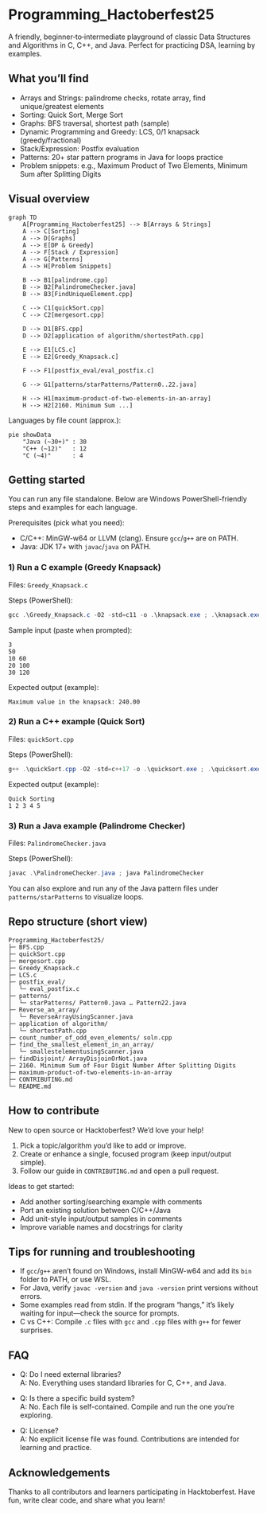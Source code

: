 # Programming_Hactoberfest25

A friendly, beginner‑to‑intermediate playground of classic Data Structures and Algorithms in C, C++, and Java. Perfect for practicing DSA, learning by examples.


## What you’ll find

- Arrays and Strings: palindrome checks, rotate array, find unique/greatest elements
- Sorting: Quick Sort, Merge Sort
- Graphs: BFS traversal, shortest path (sample)
- Dynamic Programming and Greedy: LCS, 0/1 knapsack (greedy/fractional)
- Stack/Expression: Postfix evaluation
- Patterns: 20+ star pattern programs in Java for loops practice
- Problem snippets: e.g., Maximum Product of Two Elements, Minimum Sum after Splitting Digits


## Visual overview

```mermaid
graph TD
	A[Programming_Hactoberfest25] --> B[Arrays & Strings]
	A --> C[Sorting]
	A --> D[Graphs]
	A --> E[DP & Greedy]
	A --> F[Stack / Expression]
	A --> G[Patterns]
	A --> H[Problem Snippets]

	B --> B1[palindrome.cpp]
	B --> B2[PalindromeChecker.java]
	B --> B3[FindUniqueElement.cpp]

	C --> C1[quickSort.cpp]
	C --> C2[mergesort.cpp]

	D --> D1[BFS.cpp]
	D --> D2[application of algorithm/shortestPath.cpp]

	E --> E1[LCS.c]
	E --> E2[Greedy_Knapsack.c]

	F --> F1[postfix_eval/eval_postfix.c]

	G --> G1[patterns/starPatterns/Pattern0..22.java]

	H --> H1[maximum-product-of-two-elements-in-an-array]
	H --> H2[2160. Minimum Sum ...]
```

Languages by file count (approx.):

```mermaid
pie showData
	"Java (~30+)" : 30
	"C++ (~12)"   : 12
	"C (~4)"      : 4
```


## Getting started

You can run any file standalone. Below are Windows PowerShell-friendly steps and examples for each language.

Prerequisites (pick what you need):

- C/C++: MinGW-w64 or LLVM (clang). Ensure `gcc`/`g++` are on PATH.
- Java: JDK 17+ with `javac`/`java` on PATH.


### 1) Run a C example (Greedy Knapsack)

Files: `Greedy_Knapsack.c`

Steps (PowerShell):

```powershell
gcc .\Greedy_Knapsack.c -O2 -std=c11 -o .\knapsack.exe ; .\knapsack.exe
```

Sample input (paste when prompted):

```
3
50
10 60
20 100
30 120
```

Expected output (example):

```
Maximum value in the knapsack: 240.00
```


### 2) Run a C++ example (Quick Sort)

Files: `quickSort.cpp`

Steps (PowerShell):

```powershell
g++ .\quickSort.cpp -O2 -std=c++17 -o .\quicksort.exe ; .\quicksort.exe
```

Expected output (example):

```
Quick Sorting
1 2 3 4 5
```


### 3) Run a Java example (Palindrome Checker)

Files: `PalindromeChecker.java`

Steps (PowerShell):

```powershell
javac .\PalindromeChecker.java ; java PalindromeChecker
```

You can also explore and run any of the Java pattern files under `patterns/starPatterns` to visualize loops.


## Repo structure (short view)

```
Programming_Hactoberfest25/
├─ BFS.cpp
├─ quickSort.cpp
├─ mergesort.cpp
├─ Greedy_Knapsack.c
├─ LCS.c
├─ postfix_eval/
│  └─ eval_postfix.c
├─ patterns/
│  └─ starPatterns/ Pattern0.java … Pattern22.java
├─ Reverse_an_array/
│  └─ ReverseArrayUsingScanner.java
├─ application of algorithm/
│  └─ shortestPath.cpp
├─ count_number_of_odd_even_elements/ soln.cpp
├─ find_the_smallest_element_in_an_array/
│  └─ smallestelementusingScanner.java
├─ findDisjoint/ ArrayDisjoinOrNot.java
├─ 2160. Minimum Sum of Four Digit Number After Splitting Digits
├─ maximum-product-of-two-elements-in-an-array
├─ CONTRIBUTING.md
└─ README.md
```


## How to contribute

New to open source or Hacktoberfest? We’d love your help!

1) Pick a topic/algorithm you’d like to add or improve.
2) Create or enhance a single, focused program (keep input/output simple).
3) Follow our guide in `CONTRIBUTING.md` and open a pull request.

Ideas to get started:

- Add another sorting/searching example with comments
- Port an existing solution between C/C++/Java
- Add unit-style input/output samples in comments
- Improve variable names and docstrings for clarity


## Tips for running and troubleshooting

- If `gcc`/`g++` aren’t found on Windows, install MinGW-w64 and add its `bin` folder to PATH, or use WSL.
- For Java, verify `javac -version` and `java -version` print versions without errors.
- Some examples read from stdin. If the program “hangs,” it’s likely waiting for input—check the source for prompts.
- C vs C++: Compile `.c` files with `gcc` and `.cpp` files with `g++` for fewer surprises.


## FAQ

- Q: Do I need external libraries?  
	A: No. Everything uses standard libraries for C, C++, and Java.

- Q: Is there a specific build system?  
	A: No. Each file is self-contained. Compile and run the one you’re exploring.

- Q: License?  
	A: No explicit license file was found. Contributions are intended for learning and practice.


## Acknowledgements

Thanks to all contributors and learners participating in Hacktoberfest. Have fun, write clear code, and share what you learn!


